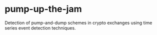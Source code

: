 # pump-up-the-jam
Detection of pump-and-dump schemes in crypto exchanges using time series event detection techniques.
